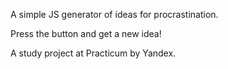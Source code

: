 A simple JS generator of ideas for procrastination.

Press the button and get a new idea!

A study project at Practicum by Yandex.
